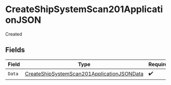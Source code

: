 # CreateShipSystemScan201ApplicationJSON

Created


## Fields

| Field                                                                                                               | Type                                                                                                                | Required                                                                                                            | Description                                                                                                         |
| ------------------------------------------------------------------------------------------------------------------- | ------------------------------------------------------------------------------------------------------------------- | ------------------------------------------------------------------------------------------------------------------- | ------------------------------------------------------------------------------------------------------------------- |
| `Data`                                                                                                              | [CreateShipSystemScan201ApplicationJSONData](../../models/operations/createshipsystemscan201applicationjsondata.md) | :heavy_check_mark:                                                                                                  | N/A                                                                                                                 |